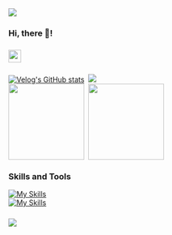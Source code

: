 <img src="https://capsule-render.vercel.app/api?type=waving&color=BDBDC8&height=150&section=header" />
<h3 align="left">Hi, there 👋!</h2>
 
###
</div>
<div align="left">
<a href="https://hits.seeyoufarm.com"><img src="https://hits.seeyoufarm.com/api/count/incr/badge.svg?url=https%3A%2F%2Fgithub.com%2Fxxziiko%2Fhit-counter&count_bg=%23555555&title_bg=%23555555&icon=github.svg&icon_color=%23E7E7E7&title=hit&edge_flat=true" height="25"/></a>
</div>

###
<div>

<a href="https://velog.io/@xxziiko" target="_blank">
  <img src="https://velog-readme-stats.vercel.app/api/list?name=xxziiko" alt="Velog's GitHub stats"></a>&nbsp;
<img src="http://mazassumnida.wtf/api/v2/generate_badge?boj=wlgh1120"/>

</div>

<a href="https://github.com/anuraghazra/github-readme-stats">
  <img height=150 align="center" src="https://github-readme-stats.vercel.app/api?username=xxziiko&theme=graywhite&hide_border=true&rank_icon=github" /></a>&nbsp;
<a href="https://github.com/anuraghazra/convoychat">
  <img height=150 align="center" src="https://github-readme-stats.vercel.app/api/top-langs?username=xxziiko&layout=compact&langs_count=8&card_width=320&theme=graywhite&hide_border=true" />
</a>


### Skills and Tools

[![My Skills](https://skillicons.dev/icons?i=react,nextjs,ts,js,styledcomponents,sass,vite,supabase,html,css)](https://skillicons.dev) <br/>
[![My Skills](https://skillicons.dev/icons?i=git,github,notion,figma)](https://skillicons.dev)


### 



<img src="https://capsule-render.vercel.app/api?type=waving&color=BDBDC8&height=150&section=footer" />

 




